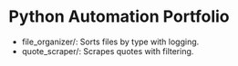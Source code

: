 # Python Automation Portfolio
- file_organizer/: Sorts files by type with logging.
- quote_scraper/: Scrapes quotes with filtering.
